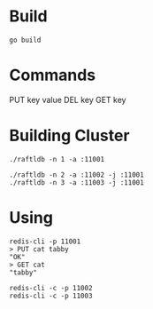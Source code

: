 # Build
```
go build
```
# Commands
PUT key value 
DEL key 
GET key

# Building Cluster
```
./raftldb -n 1 -a :11001

./raftldb -n 2 -a :11002 -j :11001
./raftldb -n 3 -a :11003 -j :11001
```

# Using
```
redis-cli -p 11001
> PUT cat tabby
"OK"
> GET cat
"tabby"
```

```
redis-cli -c -p 11002
redis-cli -c -p 11003
```

